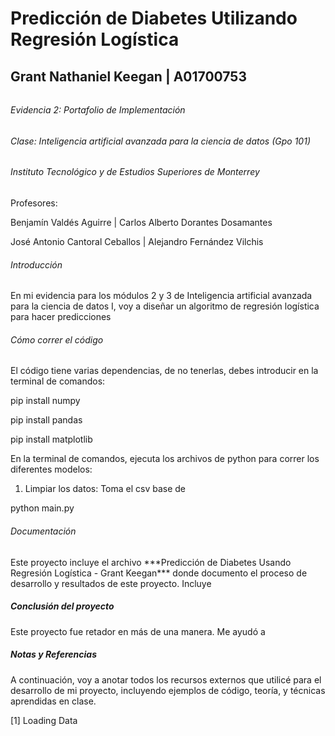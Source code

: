 # Predicción de Diabetes Utilizando Regresión Logística

## Grant Nathaniel Keegan | A01700753

###### 

###### Evidencia 2: Portafolio de Implementación

###### Clase: Inteligencia artificial avanzada para la ciencia de datos (Gpo 101)

###### Instituto Tecnológico y de Estudios Superiores de Monterrey



Profesores:

Benjamín Valdés Aguirre | Carlos Alberto Dorantes Dosamantes

José Antonio Cantoral Ceballos | Alejandro Fernández Vilchis



###### Introducción



En mi evidencia para los módulos 2 y 3 de Inteligencia artificial avanzada para la ciencia de datos I, voy a diseñar un algoritmo de regresión logística para hacer predicciones 



###### Cómo correr el código



El código tiene varias dependencias, de no tenerlas, debes introducir en la terminal de comandos:

pip install numpy

pip install pandas

pip install matplotlib



En la terminal de comandos, ejecuta los archivos de python para correr los diferentes modelos:

1. Limpiar los datos: Toma el csv base de

python main.py



###### Documentación



Este proyecto incluye el archivo \*\*\*Predicción de Diabetes Usando Regresión Logística - Grant Keegan\*\*\* donde documento el proceso de desarrollo y resultados de este proyecto. Incluye



##### Conclusión del proyecto



Este proyecto fue retador en más de una manera. Me ayudó a



##### Notas y Referencias



A continuación, voy a anotar todos los recursos externos que utilicé para el desarrollo de mi proyecto, incluyendo ejemplos de código, teoría, y técnicas aprendidas en clase.



\[1] Loading Data

